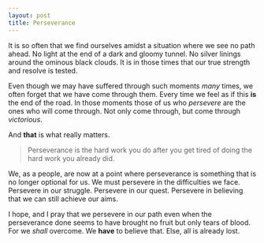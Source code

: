 ```yaml
---
layout: post
title: Perseverance
---
```

It is so often that we find ourselves amidst a situation where we see no path ahead. No light at the end of a dark and gloomy tunnel. No silver linings around the ominous black clouds. It is in those times that our true strength and resolve is tested. 

Even though we may have suffered through such moments *many* times, we often forget that we have come through them. Every time we feel as if this **is** the end of the road. In those moments those of us who *persevere* are the ones who will come through. Not only come through, but come through *victorious*. 

And **that** is what really matters.

> Perseverance is the hard work you do after you get tired of doing the hard work you already did.

We, as a people, are now at a point where perseverance is something that is no longer optional for us. We must persevere in the difficulties we face. Persevere in our struggle. Persevere in our quest. Persevere in believing that we can still achieve our aims. 

I hope, and I pray that we persevere in our path even when the perseverance done seems to have brought no fruit but only tears of blood. For we *shall* overcome. We **have** to believe that. Else, all is already lost. 
